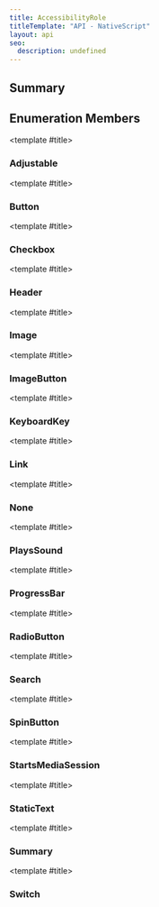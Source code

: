 ```yaml
---
title: AccessibilityRole
titleTemplate: "API - NativeScript"
layout: api
seo:
  description: undefined
---
```


<!-- This page is auto generated, do not edit manually. -->
<!-- Run "yarn generate:api-docs" to regenerate -->

<script setup lang="ts">
  import { provide } from "vue";
  import API_DATA from "./AccessibilityRole.data.json";
  
  provide('API_DATA', API_DATA);
</script>

## <Heading ignore>Summary</Heading>

<APIRefSummary v-once />

## Enumeration Members

<div class="">

<APIRef for="1206" v-once>

<template #title>

### Adjustable

</template>

</APIRef>

</div>

<div class="">

<APIRef for="1207" v-once>

<template #title>

### Button

</template>

</APIRef>

</div>

<div class="">

<APIRef for="1208" v-once>

<template #title>

### Checkbox

</template>

</APIRef>

</div>

<div class="">

<APIRef for="1209" v-once>

<template #title>

### Header

</template>

</APIRef>

</div>

<div class="">

<APIRef for="1210" v-once>

<template #title>

### Image

</template>

</APIRef>

</div>

<div class="">

<APIRef for="1211" v-once>

<template #title>

### ImageButton

</template>

</APIRef>

</div>

<div class="">

<APIRef for="1212" v-once>

<template #title>

### KeyboardKey

</template>

</APIRef>

</div>

<div class="">

<APIRef for="1213" v-once>

<template #title>

### Link

</template>

</APIRef>

</div>

<div class="">

<APIRef for="1214" v-once>

<template #title>

### None

</template>

</APIRef>

</div>

<div class="">

<APIRef for="1215" v-once>

<template #title>

### PlaysSound

</template>

</APIRef>

</div>

<div class="">

<APIRef for="1216" v-once>

<template #title>

### ProgressBar

</template>

</APIRef>

</div>

<div class="">

<APIRef for="1217" v-once>

<template #title>

### RadioButton

</template>

</APIRef>

</div>

<div class="">

<APIRef for="1218" v-once>

<template #title>

### Search

</template>

</APIRef>

</div>

<div class="">

<APIRef for="1219" v-once>

<template #title>

### SpinButton

</template>

</APIRef>

</div>

<div class="">

<APIRef for="1220" v-once>

<template #title>

### StartsMediaSession

</template>

</APIRef>

</div>

<div class="">

<APIRef for="1221" v-once>

<template #title>

### StaticText

</template>

</APIRef>

</div>

<div class="">

<APIRef for="1222" v-once>

<template #title>

### Summary

</template>

</APIRef>

</div>

<div class="">

<APIRef for="1223" v-once>

<template #title>

### Switch

</template>

</APIRef>

</div>
